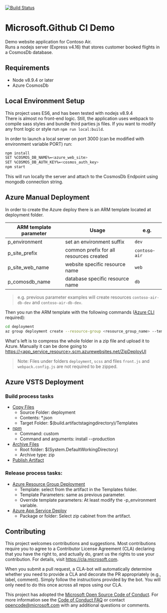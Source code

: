 [![Build Status](https://dev.azure.com/AppInnovation-Mo/GitHub%20Integration/_apis/build/status%2FMo-saleh7.ContosoAir%20(5)?branchName=master)](https://dev.azure.com/AppInnovation-Mo/GitHub%20Integration/_build/latest?definitionId=5&branchName=master)


# Microsoft.Github CI Demo

Demo website application for Contoso Air.  
Runs a nodejs server (Express v4.16) that stores customer booked flights in a CosmosDb database.

## Requirements

* Node v8.9.4 or later
* Azure CosmosDb

## Local Environment Setup

This project uses ES6, and has been tested with nodejs v8.9.4  
There is almost no front-end logic. Still, the application uses webpack to compile sass styles and bundle third parties js files. If you want to modify any front logic or style run `npm run local:build`.

In order to launch a local server on port 3000 (can be modified with environment variable PORT) run:

```bash
npm install
SET %COSMOS_DB_NAME%=<azure_web_site>
SET %COSMOS_DB_AUTH_KEY%=<cosmos_auth_key>
npm start
```

This will run locally the server and attach to the CosmosDb Endpoint using mongodb connection string.

## Azure Manual Deployment

In order to create the Azure deploy there is an ARM template located at deployment folder.

ARM template parameter | Usage | e.g.
--- | --- | ---
p_environment | set an environment suffix | `dev`
p_site_prefix | common prefix for all resources created | `contoso-air`
p_site_web_name | website specific resource name | `web`
p_comosdb_name | database specific resource name | `db`

> e.g. previous parameter examples will create resources `contoso-air-db-dev` and `contoso-air-db-dev`.

Then you run the ARM template with the following commands ([Azure CLI](https://docs.microsoft.com/en-us/cli/azure/install-azure-cli?view=azure-cli-latest) required): 

```bash
cd deployment
az group deployment create --resource-group <resource_group_name> --template-file azuredeploy.json --parameters p_environment=dev
```

What's left is to compress the whole folder in a zip file and upload it to Azure. Manually it can be done going to [https://<app_service_resource>.scm.azurewebsites.net/ZipDeployUI](https://docs.microsoft.com/en-us/azure/app-service/app-service-web-get-started-nodejs#deploy-zip-file)

> Note: Files under folders `deployment`, `scss` and files `front.js` and `webpack.config.js` are not required to be zipped.

## Azure VSTS Deployment

### Build process tasks
- [Copy Files](https://go.microsoft.com/fwlink/?LinkID=708389)
  - Source Folder: deployment
  - Contents: *.json
  - Target Folder: $(build.artifactstagingdirectory)/Templates
- [npm](https://go.microsoft.com/fwlink/?LinkID=613746)
  - Command: custom
  - Command and arguments: install --production
- [Archive Files](http://go.microsoft.com/fwlink/?LinkId=809083)
  - Root folder: $(System.DefaultWorkingDirectory)
  - Archive type: zip
- [Publish Artifact](https://go.microsoft.com/fwlink/?LinkID=708390)

### Release process tasks:
- [Azure Resource Group Deployment](https://aka.ms/argtaskreadme)
  - Template: select from the artifact in the Templates folder.
  - Template Parameters: same as previous parameter.
  - Override template parameters: At least modify the -p_environment variable.
- [Azure App Service Deploy](https://aka.ms/azurermwebdeployreadme)
  - Package or folder: Select zip cabinet from the artifact.

## Contributing

This project welcomes contributions and suggestions.  Most contributions require you to agree to a
Contributor License Agreement (CLA) declaring that you have the right to, and actually do, grant us
the rights to use your contribution. For details, visit https://cla.microsoft.com.

When you submit a pull request, a CLA-bot will automatically determine whether you need to provide
a CLA and decorate the PR appropriately (e.g., label, comment). Simply follow the instructions
provided by the bot. You will only need to do this once across all repos using our CLA.

This project has adopted the [Microsoft Open Source Code of Conduct](https://opensource.microsoft.com/codeofconduct/).
For more information see the [Code of Conduct FAQ](https://opensource.microsoft.com/codeofconduct/faq/) or
contact [opencode@microsoft.com](mailto:opencode@microsoft.com) with any additional questions or comments.
